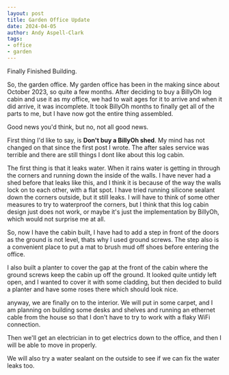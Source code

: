 ```yaml
---
layout: post
title: Garden Office Update
date: 2024-04-05
author: Andy Aspell-Clark
tags:
- office
- garden
---
```


Finally Finished Building.

So, the garden office. My garden office has been in the making since about October 2023, so quite a few months. After deciding to buy a BillyOh log cabin and use it as my office, we had to wait ages for it to arrive and when it did arrive, it was incomplete. It took BillyOh months to finally get all of the parts to me, but I have now got the entire thing assembled.

Good news you'd think, but no, not all good news.

First thing I'd like to say, is **Don't buy a BillyOh shed**. My mind has not changed on that since the first post I wrote. The after sales service was terrible and there are still things I dont like about this log cabin.

The first thing is that it leaks water. When it rains water is getting in through the corners and running down the inside of the walls. I have never had a shed before that leaks like this, and I think it is because of the way the walls lock on to each other, with a flat spot. I have tried running silicone sealant down the corners outside, but it still leaks. I will have to think of some other measures to try to waterproof the corners, but I think that this log cabin design just does not work, or maybe it's just the implementation by BillyOh, which would not surprise me at all.

So, now I have the cabin built, I have had to add a step in front of the doors as the ground is not level, thats why I used ground screws. The step also is a convenient place to put a mat to brush mud off shoes before entering the office.

I also built a planter to cover the gap at the front of the cabin where the ground screws keep the cabin up off the ground. It looked quite untidy left open, and I wanted to cover it with some cladding, but then decided to build a planter and have some roses there which should look nice.

anyway, we are finally on to the interior. We will put in some carpet, and I am planning on building some desks and shelves and running an ethernet cable from the house so that I don't have to try to work with a flaky WiFi connection.

Then we'll get an electrician in to get electrics down to the office, and then I will be able to move in properly.

We will also try a water sealant on the outside to see if we can fix the water leaks too.



